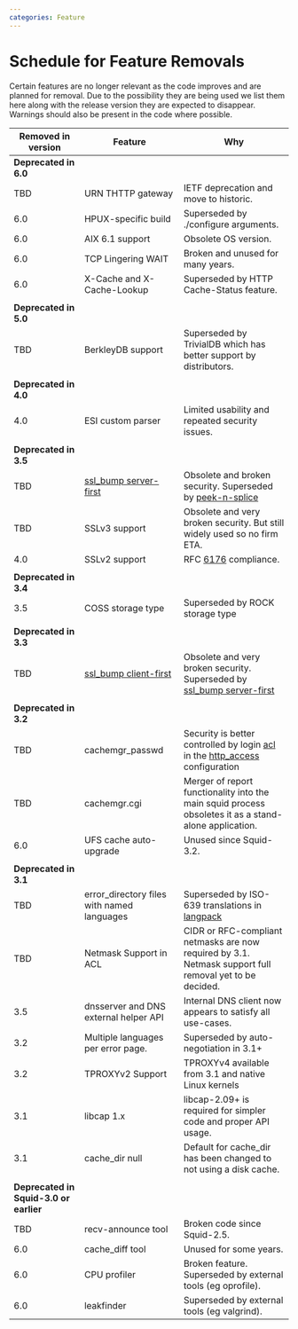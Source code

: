 ```yaml
---
categories: Feature
---
```

# Schedule for Feature Removals

Certain features are no longer relevant as the code improves and are
planned for removal. Due to the possibility they are being used we list
them here along with the release version they are expected to disappear.
Warnings should also be present in the code where possible.

| Removed in version | Feature | Why |
| --- | --- | --- |
| **Deprecated in 6.0** | | |
| TBD | URN THTTP gateway | IETF deprecation and move to historic. |
| 6.0 | HPUX-specific build | Superseded by ./configure arguments. |
| 6.0 | AIX 6.1 support | Obsolete OS version. |
| 6.0 | TCP Lingering WAIT | Broken and unused for many years. |
| 6.0 | X-Cache and X-Cache-Lookup | Superseded by HTTP Cache-Status feature. |
| | | |
| **Deprecated in 5.0** | | |
| TBD | BerkleyDB support | Superseded by TrivialDB which has better support by distributors. |
| | | |
| **Deprecated in 4.0** | | |
| 4.0 | ESI custom parser | Limited usability and repeated security issues. |
| | | |
| **Deprecated in 3.5** | | |
| TBD | [ssl_bump server-first](/Features/BumpSslServerFirst) | Obsolete and broken security. Superseded by [peek-n-splice](/Features/SslPeekAndSplice) |
| TBD | SSLv3 support | Obsolete and very broken security. But still widely used so no firm ETA. |
| 4.0 | SSLv2 support | RFC [6176](https://tools.ietf.org/rfc/rfc6176) compliance. |
| | | |
| **Deprecated in 3.4** | | |
| 3.5 | COSS storage type | Superseded by ROCK storage type |
| | | |
| **Deprecated in 3.3** | | |
| TBD | [ssl_bump client-first](/Features/SslBump) | Obsolete and very broken security. Superseded by [ssl_bump server-first](/Features/BumpSslServerFirst) |
| | | |
| **Deprecated in 3.2** | | |
| TBD | cachemgr_passwd | Security is better controlled by login [acl](http://www.squid-cache.org/Doc/config/acl) in the [http_access](http://www.squid-cache.org/Doc/config/http_access) configuration |
| TBD | cachemgr.cgi | Merger of report functionality into the main squid process obsoletes it as a stand-alone application. |
| 6.0 | UFS cache auto-upgrade | Unused since Squid-3.2. |
| | | |
| **Deprecated in 3.1** | | |
| TBD | error_directory files with named languages | Superseded by ISO-639 translations in [langpack](/Translations) |
| TBD | Netmask Support in ACL | CIDR or RFC-compliant netmasks are now required by 3.1. Netmask support full removal yet to be decided. |
| 3.5 | dnsserver and DNS external helper API | Internal DNS client now appears to satisfy all use-cases. |
| 3.2 | Multiple languages per error page. | Superseded by auto-negotiation in 3.1+ |
| 3.2 | TPROXYv2 Support | TPROXYv4 available from 3.1 and native Linux kernels |
| 3.1 | libcap 1.x | libcap-2.09+ is required for simpler code and proper API usage. |
| 3.1 | cache_dir null | Default for cache_dir has been changed to not using a disk cache. |
| | | |
| **Deprecated in Squid-3.0 or earlier** | | |
| TBD | recv-announce tool | Broken code since Squid-2.5. |
| 6.0 | cache_diff tool | Unused for some years. |
| 6.0 | CPU profiler | Broken feature. Superseded by external tools (eg oprofile). |
| 6.0 | leakfinder | Superseded by external tools (eg valgrind). |
